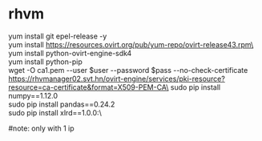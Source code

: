 # rhvm
yum install git epel-release -y\
yum install https://resources.ovirt.org/pub/yum-repo/ovirt-release43.rpm\
yum install python-ovirt-engine-sdk4\
yum install python-pip\
wget -O ca1.pem --user $user --password $pass --no-check-certificate  https://rhvmanager02.svt.hn/ovirt-engine/services/pki-resource?resource=ca-certificate&format=X509-PEM-CA\
sudo pip install numpy==1.12.0\
sudo pip install pandas==0.24.2\
sudo pip install xlrd==1.0.0:\

#note: only with 1 ip

